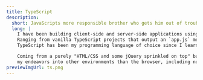 ```yaml
---
title: TypeScript
description:
  short: JavaScripts more responsible brother who gets him out of trouble when things get difficult.
  long: |
    I have been building client-side and server-side applications using TS since around 2019.
    Ranging from vanilla TypeScript projects that output an `app.js` meant for the browser to APIs, backends and frontend frameworks that support it natively --
    TypeScript has been my programming language of choice since I learned about it. 

    Coming from a purely "HTML/CSS and some jQuery sprinkled on top" background, TypeScript has enabled me to learn my craft a lot faster and has kickstarted
    my endeavors into other environments than the browser, including node.js.
previewImgUrl: ts.png
---
```


